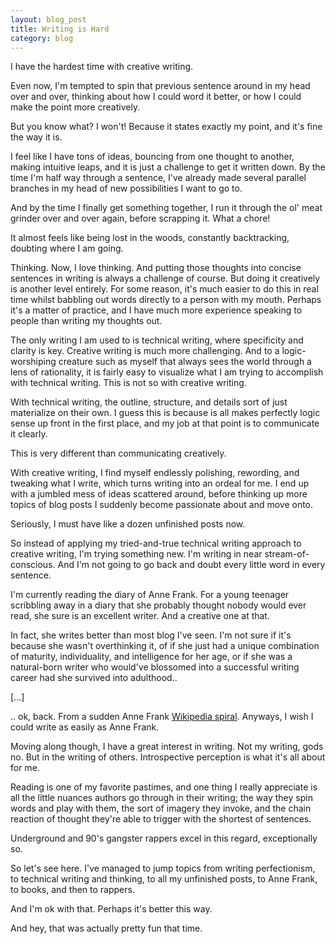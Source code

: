 ```yaml
---
layout: blog_post
title: Writing is Hard
category: blog
---
```


I have the hardest time with creative writing.

Even now, I'm tempted to spin that previous sentence around in my head over and over, thinking about how I could word it better, or how I could make the point more creatively. 

But you know what? I won't! Because it states exactly my point, and it's fine the way it is.

I feel like I have tons of ideas, bouncing from one thought to another, making intuitive leaps, and it is just a challenge to get it written down. By the time I'm half way through a sentence, I've already made several parallel branches in my head of new possibilities I want to go to.

And by the time I finally get something together, I run it through the ol' meat grinder over and over again, before scrapping it. What a chore!

It almost feels like being lost in the woods, constantly backtracking, doubting where I am going.

Thinking. Now, I love thinking. And putting those thoughts into concise sentences in writing is always a challenge of course. But doing it creatively is another level entirely. For some reason, it's much easier to do this in real time whilst babbling out words directly to a person with my mouth. Perhaps it's a matter of practice, and I have much more experience speaking to people than writing my thoughts out.

The only writing I am used to is technical writing, where specificity and clarity is key. Creative writing is much more challenging. And to a logic-worshiping creature such as myself that always sees the world through a lens of rationality, it is fairly easy to visualize what I am trying to accomplish with technical writing. This is not so with creative writing. 

With technical writing, the outline, structure, and details sort of just materialize on their own. I guess this is because is all makes perfectly logic sense up front in the first place, and my job at that point is to communicate it clearly. 

This is very different than communicating creatively. 

With creative writing, I find myself endlessly polishing, rewording, and tweaking what I write, which turns writing into an ordeal for me. I end up with a jumbled mess of ideas scattered around, before thinking up more topics of blog posts I suddenly become passionate about and move onto. 

Seriously, I must have like a dozen unfinished posts now.

So instead of applying my tried-and-true technical writing approach to creative writing, I'm trying something new. I'm writing in near stream-of-conscious. And I'm not going to go back and doubt every little word in every sentence. 

I'm currently reading the diary of Anne Frank. For a young teenager scribbling away in a diary that she probably thought nobody would ever read, she sure is an excellent writer. And a creative one at that. 

In fact, she writes better than most blog I've seen. I'm not sure if it's because she wasn't overthinking it, of if she just had a unique combination of maturity, individuality, and intelligence for her age, or if she was a natural-born writer who would've blossomed into a successful writing career had she survived into adulthood..

[...]

.. ok, back. From a sudden Anne Frank [Wikipedia spiral](http://www.urbandictionary.com/define.php?term=wiki%20spiral). Anyways, I wish I could write as easily as Anne Frank.

Moving along though, I have a great interest in writing. Not my writing, gods no. But in the writing of others. Introspective perception is what it's all about for me.

Reading is one of my favorite pastimes, and one thing I really appreciate is all the little nuances authors go through in their writing; the way they spin words and play with them, the sort of imagery they invoke, and the chain reaction of thought they're able to trigger with the shortest of sentences.

Underground and 90's gangster rappers excel in this regard, exceptionally so. 

So let's see here. I've managed to jump topics from writing perfectionism, to technical writing and thinking, to all my unfinished posts, to Anne Frank, to books, and then to rappers. 

And I'm ok with that. Perhaps it's better this way.

And hey, that was actually pretty fun that time.
